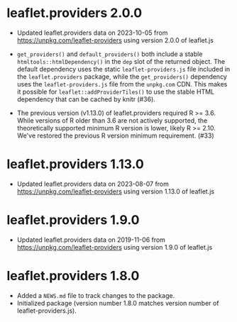 # leaflet.providers 2.0.0

* Updated leaflet.providers data on 2023-10-05 from https://unpkg.com/leaflet-providers using version 2.0.0 of leaflet.js

* `get_providers()` and `default_providers()` both include a stable `htmltools::htmlDependency()` in the `dep` slot of the returned object. The default dependency uses the static `leaflet-providers.js` file included in the `leaflet.providers` package, while the `get_providers()` dependency uses the `leaflet-providers.js` file from the `unpkg.com` CDN. This makes it possible for `leaflet::addProviderTiles()` to use the stable HTML dependency that can be cached by knitr (#36).

* The previous version (v1.13.0) of leaflet.providers required R >= 3.6. While versions of R older than 3.6 are not actively supported, the theoretically supported minimum R version is lower, likely R >= 2.10. We've restored the previous R version minimum requirement. (#33)

# leaflet.providers 1.13.0

* Updated leaflet.providers data on 2023-08-07 from https://unpkg.com/leaflet-providers using version 1.13.0 of leaflet.js


# leaflet.providers 1.9.0
* Updated leaflet.providers data on 2019-11-06 from https://unpkg.com/leaflet-providers using version 1.9.0 of leaflet.js


# leaflet.providers 1.8.0

* Added a `NEWS.md` file to track changes to the package.
* Initialized package (version number 1.8.0 matches version number of leaflet-providers.js).
